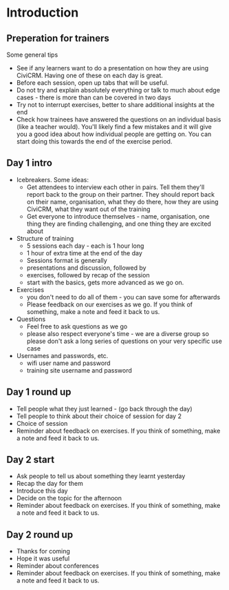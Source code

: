 # Introduction

## Preperation for trainers

Some general tips

- See if any learners want to do a presentation on how they are using CiviCRM. Having one of these on each day is great.
- Before each session, open up tabs that will be useful.
- Do not try and explain absolutely everything or talk to much about edge cases - there is more than can be covered in two days
- Try not to interrupt exercises, better to share additional insights at the end
- Check how trainees have answered the questions on an individual basis (like a teacher would). You'll likely find a few mistakes and it will give you a good idea about how individual people are getting on. You can start doing this towards the end of the exercise period.

## Day 1 intro

- Icebreakers. Some ideas:
    - Get attendees to interview each other in pairs. Tell them they'll report back to the group on their partner. They should report back on their name, organisation, what they do there, how they are using CiviCRM, what they want out of the training
    - Get everyone to introduce themselves - name, organisation, one thing they are finding challenging, and one thing they are excited about
- Structure of training
    - 5 sessions each day - each is 1 hour long
    - 1 hour of extra time at the end of the day
    - Sessions format is generally
    - presentations and discussion, followed by
    - exercises, followed by recap of the session
    - start with the basics, gets more advanced as we go on.
- Exercises
    - you don't need to do all of them - you can save some for afterwards
    - Please feedback on our exercises as we go. If you think of something, make a note and feed it back to us.
- Questions
    - Feel free to ask questions as we go
    - please also respect everyone's time - we are a diverse group so please don't ask a long series of questions on your very specific use case
- Usernames and passwords, etc.
    - wifi user name and password
    - training site username and password

## Day 1 round up

- Tell people what they just learned - (go back through the day)
- Tell people to think about their choice of session for day 2
- Choice of session
- Reminder about feedback on exercises. If you think of something, make a note and feed it back to us.

## Day 2 start

- Ask people to tell us about something they learnt yesterday
- Recap the day for them
- Introduce this day
- Decide on the topic for the afternoon
- Reminder about feedback on exercises. If you think of something, make a note and feed it back to us.

## Day 2 round up

- Thanks for coming
- Hope it was useful
- Reminder about conferences
- Reminder about feedback on exercises. If you think of something, make a note and feed it back to us.
